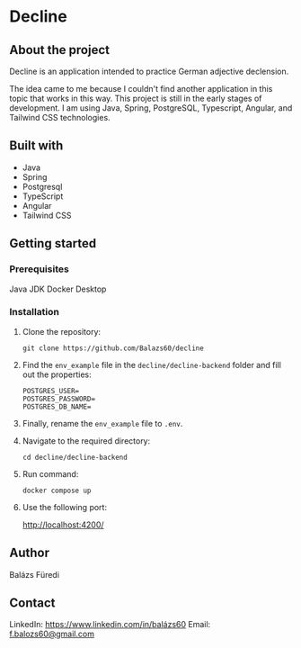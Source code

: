 # Decline

## About the project

Decline is an application intended to practice German adjective declension.

The idea came to me because I couldn't find another application in this topic
that works in this way. This project is still in the early stages of
development. I am using Java, Spring, PostgreSQL, Typescript, Angular, and
Tailwind CSS technologies.

## Built with

* Java
* Spring
* Postgresql
* TypeScript
* Angular
* Tailwind CSS

## Getting started

### Prerequisites

Java JDK
Docker Desktop

### Installation

1.  Clone the repository:

    ```
    git clone https://github.com/Balazs60/decline
    ```


2.  Find the `env_example` file in the `decline/decline-backend` folder and fill
    out the properties:

    ```
    POSTGRES_USER=
    POSTGRES_PASSWORD=
    POSTGRES_DB_NAME=
    ```

3.  Finally, rename the `env_example` file to `.env`.

4.  Navigate to the required directory:

    ```
    cd decline/decline-backend
    ```

5.  Run command:

    ```
    docker compose up
    ```

6.  Use the following port:

    <http://localhost:4200/>

## Author

Balázs Füredi

## Contact

LinkedIn: <https://www.linkedin.com/in/balázs60>
Email: f.balozs60@gmail.com
